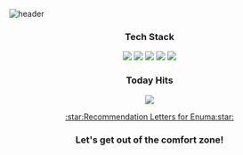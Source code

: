 
![header](https://capsule-render.vercel.app/api?type=wave&color=B19CD9&height=300&section=header&text=KaYoonKim();&fontSize=90&fontColor=ffffff)   
<!--FFB6C1(baby pink) CBC3E3-->

<h3 align="center">Tech Stack</h3>   

<p align="center">
<img src="https://img.shields.io/badge/Python-3766AB?style=flat-square&logo=Python&logoColor=white"/></a>
<img src="https://img.shields.io/badge/PyTorch-EE4C2C?style=flat-square&logo=PyTorch&logoColor=white"/></a>
<img src="https://img.shields.io/badge/MySQL-4479A1?style=flat-square&logo=MySQL&logoColor=white"/></a>
<img src="https://img.shields.io/badge/C-A8B9CC?style=flat-square&logo=C&logoColor=white"/></a>   
<img src="https://img.shields.io/badge/GitHub-181717?style=flat-square&logo=GitHub&logoColor=white"/></a>    
   
   

<h3 align="center">Today Hits</h3>
<p align="center">
<a href="https://hits.seeyoufarm.com"><img src="https://hits.seeyoufarm.com/api/count/incr/badge.svg?url=https%3A%2F%2Fgithub.com%2Fgayoooon1%2Fhit-counter&count_bg=%23CEC3F2&title_bg=%23555555&icon=&icon_color=%23E7E7E7&title=hits&edge_flat=true"/></a>   
   
<p align="center">
<a href="https://drive.google.com/drive/folders/1ln4FwkJy327pOAXAjxriHvXlxuBA6cq9?usp=sharing">:star:Recommendation Letters for Enuma:star:</a>    
   
<h3 align="center">Let's get out of the comfort zone!</h3>
